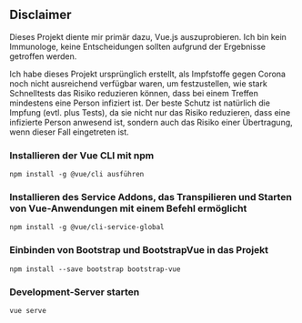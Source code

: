 ## Disclaimer

Dieses Projekt diente mir primär dazu, Vue.js auszuprobieren. Ich bin kein Immunologe, keine Entscheidungen sollten aufgrund der Ergebnisse getroffen werden.

Ich habe dieses Projekt ursprünglich erstellt, als Impfstoffe gegen Corona noch nicht ausreichend verfügbar waren, um festzustellen, wie stark Schnelltests das Risiko reduzieren können, dass bei einem Treffen mindestens eine Person infiziert ist. Der beste Schutz ist natürlich die Impfung (evtl. plus Tests), da sie nicht nur das Risiko reduzieren, dass eine infizierte Person anwesend ist, sondern auch das Risiko einer Übertragung, wenn dieser Fall eingetreten ist.

### Installieren der Vue CLI mit npm
```
npm install -g @vue/cli ausführen
```

### Installieren des Service Addons, das Transpilieren und Starten von Vue-Anwendungen mit einem Befehl ermöglicht
```
npm install -g @vue/cli-service-global
```

### Einbinden von Bootstrap und BootstrapVue in das Projekt
```
npm install --save bootstrap bootstrap-vue
```

### Development-Server starten
```
vue serve
```